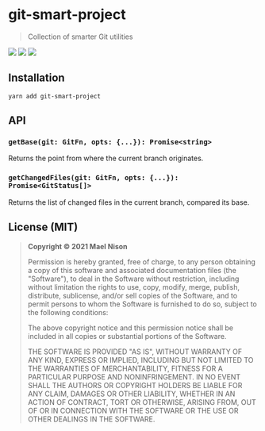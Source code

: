 # git-smart-project

> Collection of smarter Git utilities

[![](https://img.shields.io/npm/v/git-smart-project.svg)]() [![](https://img.shields.io/npm/l/git-smart-project.svg)]() [![](https://img.shields.io/badge/developed%20with-Yarn%203-blue)](https://github.com/yarnpkg/berry)

## Installation

```
yarn add git-smart-project
```

## API

### `getBase(git: GitFn, opts: {...}): Promise<string>`

Returns the point from where the current branch originates.

### `getChangedFiles(git: GitFn, opts: {...}): Promise<GitStatus[]>`

Returns the list of changed files in the current branch, compared its base.

## License (MIT)

> **Copyright © 2021 Mael Nison**
>
> Permission is hereby granted, free of charge, to any person obtaining a copy of this software and associated documentation files (the "Software"), to deal in the Software without restriction, including without limitation the rights to use, copy, modify, merge, publish, distribute, sublicense, and/or sell copies of the Software, and to permit persons to whom the Software is furnished to do so, subject to the following conditions:
>
> The above copyright notice and this permission notice shall be included in all copies or substantial portions of the Software.
>
> THE SOFTWARE IS PROVIDED "AS IS", WITHOUT WARRANTY OF ANY KIND, EXPRESS OR IMPLIED, INCLUDING BUT NOT LIMITED TO THE WARRANTIES OF MERCHANTABILITY, FITNESS FOR A PARTICULAR PURPOSE AND NONINFRINGEMENT. IN NO EVENT SHALL THE AUTHORS OR COPYRIGHT HOLDERS BE LIABLE FOR ANY CLAIM, DAMAGES OR OTHER LIABILITY, WHETHER IN AN ACTION OF CONTRACT, TORT OR OTHERWISE, ARISING FROM, OUT OF OR IN CONNECTION WITH THE SOFTWARE OR THE USE OR OTHER DEALINGS IN THE SOFTWARE.
